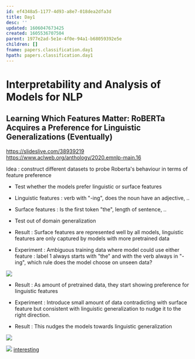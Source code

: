 ```yaml
---
id: ef4348a5-1177-4d93-a8e7-018dea2dfa3d
title: Day1
desc: ''
updated: 1606047673425
created: 1605536707504
parent: 1977e2ad-5e1e-4f0e-94a1-b68059392e5e
children: []
fname: papers.classification.day1
hpath: papers.classification.day1
---
```

# Interpretability and Analysis of Models for NLP

## Learning Which Features Matter: RoBERTa Acquires a Preference for Linguistic Generalizations (Eventually)

<https://slideslive.com/38939219>
<https://www.aclweb.org/anthology/2020.emnlp-main.16>

Idea : construct different datasets to probe Roberta's behaviour in terms of feature preference

- Test whether the models prefer linguistic or surface features

- Linguistic features : verb with "-ing", does the noun have an adjective, ..

- Surface features : Is the first token "the", length of sentence, ..

- Test out of domain generalization

- Result : Surface features are represented well by all models, linguistic features are only captured by models with more pretrained data

- Experiment : Ambiguous training data where model could use either feature : label 1 always starts with "the" and with the verb always in "-ing", which rule does the model choose on unseen data?

![](emnlp2020-notes/assets/images/2020-11-16-15-35-23.png)

- Result : As amount of pretrained data, they start showing preference for linguistic features

- Experiment : Introduce small amount of data contradicting with surface feature but consistent with linguistic generalization to nudge it to the right direction.

- Result : This nudges the models towards linguistic generalization

![](emnlp2020-notes/assets/images/2020-11-16-15-40-11.png)

![](emnlp2020-notes/assets/images/2020-11-22-13-15-42.png)
[interesting](8c716ab6-e253-4b05-8167-ad399382adbb)

